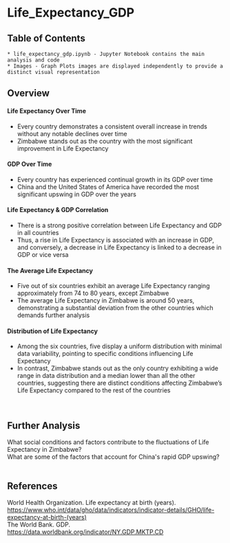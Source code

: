 # Life_Expectancy_GDP

## Table of Contents
    * life_expectancy_gdp.ipynb - Jupyter Notebook contains the main analysis and code
    * Images - Graph Plots images are displayed independently to provide a distinct visual representation


## Overview

#### Life Expectancy Over Time

- Every country demonstrates a consistent overall increase in trends without any notable declines over time
- Zimbabwe stands out as the country with the most significant improvement in Life Expectancy

#### GDP Over Time

- Every country has experienced continual growth in its GDP over time
- China and the United States of America have recorded the most significant upswing in GDP over the years

#### Life Expectancy & GDP Correlation

- There is a strong positive correlation between Life Expectancy and GDP in all countries
- Thus, a rise in Life Expectancy is associated with an increase in GDP, and conversely, a decrease in Life Expectancy is linked to a decrease in GDP or vice versa

#### The Average Life Expectancy

- Five out of six countries exhibit an average Life Expectancy ranging approximately from 74 to 80 years, except Zimbabwe
- The average Life Expectancy in Zimbabwe is around 50 years, demonstrating a substantial deviation from the other countries which demands further analysis

#### Distribution of Life Expectancy

- Among the six countries, five display a uniform distribution with minimal data variability, pointing to specific conditions influencing Life Expectancy
- In contrast, Zimbabwe stands out as the only country exhibiting a wide range in data distribution and a median lower than all the other countries, suggesting there are distinct conditions affecting Zimbabwe’s Life Expectancy compared to the rest of the countries
<br>

## Further Analysis

What social conditions and factors contribute to the fluctuations of Life Expectancy in Zimbabwe? <br>
What are some of the factors that account for China's rapid GDP upswing?
<br>
<br>

## References

World Health Organization. Life expectancy at birth (years). https://www.who.int/data/gho/data/indicators/indicator-details/GHO/life-expectancy-at-birth-(years) <br>
The World Bank. GDP. https://data.worldbank.org/indicator/NY.GDP.MKTP.CD

